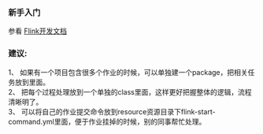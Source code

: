 ### 新手入门

参看 [Flink开发文档](http://gitlab.dev.zhaopin.com/DataPlatform/java-D-flink-realtime/blob/peng.rui/src/file/Flink%E5%BC%80%E5%8F%91%E6%8C%87%E5%8D%97V1.3.pdf)
### 建议: <br> 
1、 如果有一个项目包含很多个作业的时候，可以单独建一个package，把相关任务放到里面。	 
2、 把每个过程处理放到一个单独的class里面，这样更好把握整体的逻辑，流程清晰明了。	 
3、 可以将自己的作业提交命令放到resource资源目录下flink-start-command.yml里面，便于作业挂掉的时候，别的同事帮忙处理。
